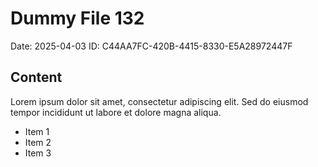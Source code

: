 # Dummy File 132

Date: 2025-04-03
ID: C44AA7FC-420B-4415-8330-E5A28972447F

## Content

Lorem ipsum dolor sit amet, consectetur adipiscing elit.
Sed do eiusmod tempor incididunt ut labore et dolore magna aliqua.

* Item 1
* Item 2
* Item 3

